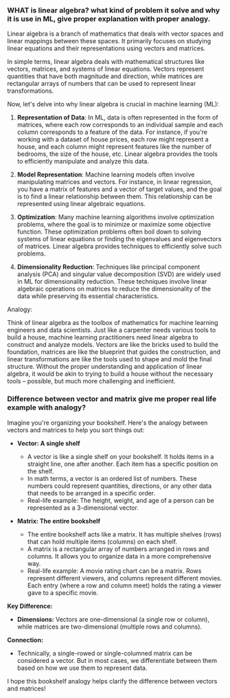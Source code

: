 ### WHAT is linear algebra? what kind of problem it solve and why it is use in ML, give proper explanation with proper analogy.
Linear algebra is a branch of mathematics that deals with vector spaces and linear mappings between these spaces. It primarily focuses on studying linear equations and their representations using vectors and matrices.

In simple terms, linear algebra deals with mathematical structures like vectors, matrices, and systems of linear equations. Vectors represent quantities that have both magnitude and direction, while matrices are rectangular arrays of numbers that can be used to represent linear transformations.

Now, let's delve into why linear algebra is crucial in machine learning (ML):

1. **Representation of Data**: In ML, data is often represented in the form of matrices, where each row corresponds to an individual sample and each column corresponds to a feature of the data. For instance, if you're working with a dataset of house prices, each row might represent a house, and each column might represent features like the number of bedrooms, the size of the house, etc. Linear algebra provides the tools to efficiently manipulate and analyze this data.

2. **Model Representation**: Machine learning models often involve manipulating matrices and vectors. For instance, in linear regression, you have a matrix of features and a vector of target values, and the goal is to find a linear relationship between them. This relationship can be represented using linear algebraic equations.

3. **Optimization**: Many machine learning algorithms involve optimization problems, where the goal is to minimize or maximize some objective function. These optimization problems often boil down to solving systems of linear equations or finding the eigenvalues and eigenvectors of matrices. Linear algebra provides techniques to efficiently solve such problems.

4. **Dimensionality Reduction**: Techniques like principal component analysis (PCA) and singular value decomposition (SVD) are widely used in ML for dimensionality reduction. These techniques involve linear algebraic operations on matrices to reduce the dimensionality of the data while preserving its essential characteristics.

Analogy:

Think of linear algebra as the toolbox of mathematics for machine learning engineers and data scientists. Just like a carpenter needs various tools to build a house, machine learning practitioners need linear algebra to construct and analyze models. Vectors are like the bricks used to build the foundation, matrices are like the blueprint that guides the construction, and linear transformations are like the tools used to shape and mold the final structure. Without the proper understanding and application of linear algebra, it would be akin to trying to build a house without the necessary tools – possible, but much more challenging and inefficient.

### Difference between vector and matrix give me proper real life example with analogy?
Imagine you're organizing your bookshelf. Here's the analogy between vectors and matrices to help you sort things out:

* **Vector: A single shelf**
    * A vector is like a single shelf on your bookshelf. It holds items in a straight line, one after another. Each item has a specific position on the shelf.
    * In math terms, a vector is an ordered list of numbers. These numbers could represent quantities, directions, or any other data that needs to be arranged in a specific order.
    * Real-life example: The height, weight, and age of a person can be represented as a 3-dimensional vector.

* **Matrix: The entire bookshelf**
    * The entire bookshelf acts like a matrix. It has multiple shelves (rows) that can hold multiple items (columns) on each shelf.
    * A matrix is a rectangular array of numbers arranged in rows and columns. It allows you to organize data in a more comprehensive way.
    * Real-life example: A movie rating chart can be a matrix. Rows represent different viewers, and columns represent different movies. Each entry (where a row and column meet) holds the rating a viewer gave to a specific movie.

**Key Difference:**

* **Dimensions:** Vectors are one-dimensional (a single row or column), while matrices are two-dimensional (multiple rows and columns).

**Connection:**

* Technically, a single-rowed or single-columned matrix can be considered a vector. But in most cases, we differentiate between them based on how we use them to represent data.

I hope this bookshelf analogy helps clarify the difference between vectors and matrices!